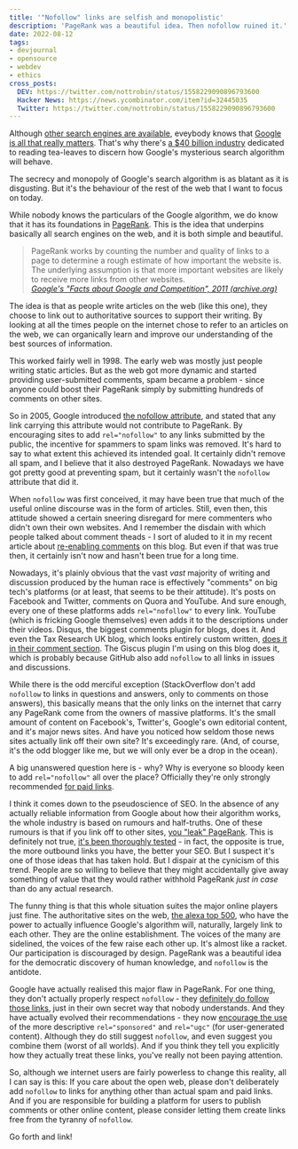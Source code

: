 ```yaml
---
title: '"Nofollow" links are selfish and monopolistic'
description: 'PageRank was a beautiful idea. Then nofollow ruined it.'
date: 2022-08-12
tags:
- devjournal
- opensource
- webdev
- ethics
cross_posts:
  DEV: https://twitter.com/nottrobin/status/1558229090896793600
  Hacker News: https://news.ycombinator.com/item?id=32445035
  Twitter: https://twitter.com/nottrobin/status/1558229090896793600
---
```


Although [other search engines are available](https://ahrefs.com/blog/alternative-search-engines/), eveybody knows that [Google is all that really matters](https://www.oberlo.co.uk/statistics/search-engine-market-share#:~:text=Handling%20over%2090%25%20of%20all,done%20through%20the%20internet%20giant.). That's why there's [a $40 billion industry](https://www.globenewswire.com/en/news-release/2022/07/07/2475626/28124/en/Agencies-SEO-Services-Global-Market-Report-2022-Surge-in-Smartphone-and-Internet-Usage-Driving-Growth.html) dedicated to reading tea-leaves to discern how Google's mysterious search algorithm will behave.

The secrecy and monopoly of Google's search algorithm is as blatant as it is disgusting. But it's the behaviour of the rest of the web that I want to focus on today.

While nobody knows the particulars of the Google algorithm, we do know that it has its foundations in [PageRank](https://en.wikipedia.org/wiki/PageRank). This is the idea that underpins basically all search engines on the web, and it is both simple and beautiful.

> PageRank works by counting the number and quality of links to a page to determine a rough estimate of how important the website is. The underlying assumption is that more important websites are likely to receive more links from other websites.  
> _[Google's "Facts about Google and Competition", 2011 (archive.org)](https://web.archive.org/web/20111104131332/https://www.google.com/competition/howgooglesearchworks.html)_

The idea is that as people write articles on the web (like this one), they choose to link out to authoritative sources to support their writing. By looking at all the times people on the internet chose to refer to an articles on the web, we can organically learn and improve our understanding of the best sources of information.

This worked fairly well in 1998. The early web was mostly just people writing static articles. But as the web got more dynamic and started providing user-submitted comments, spam became a problem - since anyone could boost their PageRank simply by submitting hundreds of comments on other sites.

So in 2005, Google introduced [the nofollow attribute](https://en.wikipedia.org/wiki/Nofollow), and stated that any link carrying this attribute would not contribute to PageRank. By encouraging sites to add `rel="nofollow"` to any links submitted by the public, the incentive for spammers to spam links was removed. It's hard to say to what extent this achieved its intended goal. It certainly didn't remove all spam, and I believe that it also destroyed PageRank. Nowadays we have got pretty good at preventing spam, but it certainly wasn't the `nofollow` attribute that did it.

When `nofollow` was first conceived, it may have been true that much of the useful online discourse was in the form of articles. Still, even then, this attitude showed a certain sneering disregard for mere commenters who didn't own their own websites. And I remember the disdain with which people talked about comment theads - I sort of aluded to it in my recent article about [re-enabling comments](https://robinwinslow.uk/i-now-support-comments) on this blog. But even if that was true then, it certainly isn't now and hasn't been true for a long time.

Nowadays, it's plainly obvious that the vast _vast_ majority of writing and discussion produced by the human race is effectively "comments" on big tech's platforms (or at least, that seems to be their attitude). It's posts on Facebook and Twitter, comments on Quora and YouTube. And sure enough, every one of these platforms adds `rel="nofollow"` to every link. YouTube (which is fricking Google themselves) even adds it to the descriptions under their videos. Disqus, the biggest comments plugin for blogs, does it. And even the Tax Research UK blog, which looks entirely custom written, [does it in their comment section](https://www.taxresearch.org.uk/Blog/). The Giscus plugin I'm using on this blog does it, which is probably because GitHub also add `nofollow` to all links in issues and discussions.

While there is the odd merciful exception (StackOverflow don't add `nofollow` to links in questions and answers, only to comments on those answers), this basically means that the only links on the internet that carry any PageRank come from the owners of massive platforms. It's the small amount of content on Facebook's, Twitter's, Google's own editorial content, and it's major news sites. And have you noticed how seldom those news sites actually link off their own site? It's exceedingly rare. (And, of course, it's the odd blogger like me, but we will only ever be a drop in the ocean).

A big unanswered question here is - why? Why is everyone so bloody keen to add `rel="nofollow"` all over the place? Officially they're only strongly recommended [for paid links](https://developers.google.com/search/docs/advanced/guidelines/link-schemes).

I think it comes down to the pseudoscience of SEO. In the absence of any actually reliable information from Google about how their algorithm works, the whole industry is based on rumours and half-truths. One of these rumours is that if you link off to other sites, [you "leak" PageRank](https://blogs.cornell.edu/info2040/2015/10/17/will-outbound-links-reduce-the-pagerank/). This is definitely not true, [it's been thoroughly tested](https://www.rebootonline.com/blog/long-term-outgoing-link-experiment/) - in fact, the opposite is true, the more outbound links you have, the better your SEO. But I suspect it's one of those ideas that has taken hold. But I dispair at the cynicism of this trend. People are so willing to believe that they might accidentally give away something of value that they would rather withhold PageRank _just in case_ than do any actual research.

The funny thing is that this whole situation suites the major online players just fine. The authoritative sites on the web, [the alexa top 500](https://web.archive.org/web/20160819105430/http:/www.alexa.com/topsites), who have the power to actually influence Google's algorithm will, naturally, largely link to each other. They are the online establishment. The voices of the many are sidelined, the voices of the few raise each other up. It's almost like a racket. Our participation is discouraged by design. PageRank was a beautiful idea for the democratic discovery of human knowledge, and `nofollow` is the antidote.

Google have actually realised this major flaw in PageRank. For one thing, they don't actually properly respect `nofollow` - they [definitely do follow those links](https://www.semrush.com/blog/are-nofollow-links-actually-good-for-seo-here-is-proof/), just in their own secret way that nobody understands. And they have actually evolved their recommendations - they now [encourage the use](https://developers.google.com/search/docs/advanced/guidelines/qualify-outbound-links) of the more descriptive `rel="sponsored"` and `rel="ugc"` (for user-generated content). Although they do still suggest `nofollow`, and even suggest you combine them (worst of all worlds). And if you think they tell you explicitly how they actually treat these links, you've really not been paying attention.

So, although we internet users are fairly powerless to change this reality, all I can say is this: If you care about the open web, please don't deliberately add `nofollow` to links for anything other than actual spam and paid links. And if you are responsible for building a platform for users to publish comments or other online content, please consider letting them create links free from the tyranny of `nofollow`.

Go forth and link!